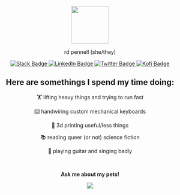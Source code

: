 <div id="header" align="center">
  <img src="https://media.giphy.com/media/nERMP8fuaZqvM6i94v/giphy.gif" width="100"/>
  <p>rd pennell (she/they)</p>
  <div id="badges">
  <a href="https://sanity-io-land.slack.com/">
    <img src="https://img.shields.io/badge/Slack-black?style=for-the-badge&logo=slack&logoColor=white" alt="Slack Badge"/>
  </a>
  <a href="https://www.linkedin.com/in/rdlarimer/">
    <img src="https://img.shields.io/badge/LinkedIn-black?style=for-the-badge&logo=linkedIn&logoColor=white" alt="LinkedIn Badge"/>
  </a>
  <a href="https://www.sanity.io/exchange/community/rdpennell">
    <img src="https://img.shields.io/badge/SANITY EXCHANGE-black?style=for-the-badge" alt="Twitter Badge"/>
  </a>
  <a href="https://ko-fi.com/rdpennell">
    <img src="https://img.shields.io/badge/Send me a coffee-black?style=for-the-badge&logo=kofi" alt="Kofi Badge"/>
  </a>
</div>
</div>

<div align="center">
  <h2>Here are somethings I spend my time doing:</h2>
  <p>🏋️ lifting heavy things and trying to run fast</p>
  <p>⌨️ handwiring custom mechanical keyboards </p>
  <p>🧵 3d printing useful/less things</p>
  <p>📚 reading queer (or not) science fiction</p>
  <p>🎸 playing guitar and singing badly</p>
  <br>
  <p><strong>Ask me about my pets!</strong><p>
  <img src="https://media.giphy.com/media/jpPTyP6YghtiU/giphy.gif" />
</div>

